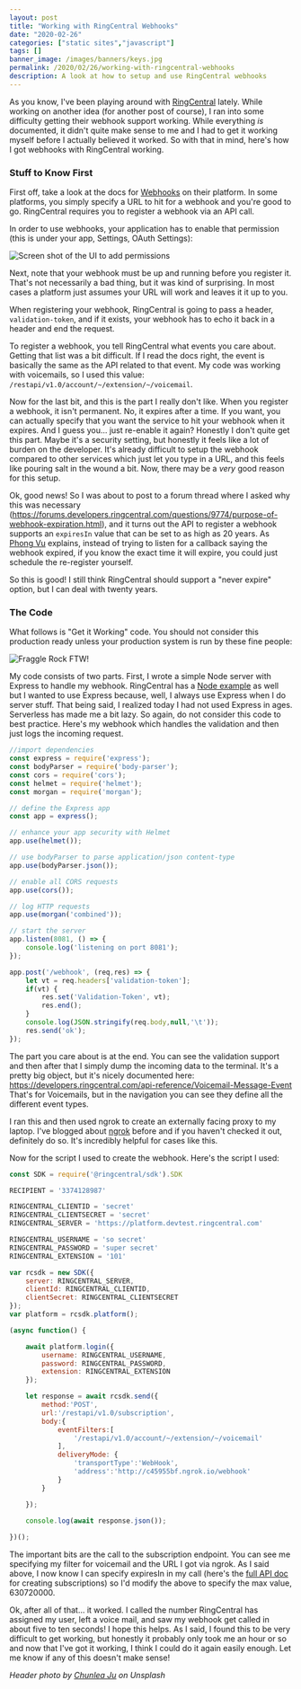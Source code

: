 ```yaml
---
layout: post
title: "Working with RingCentral Webhooks"
date: "2020-02-26"
categories: ["static sites","javascript"]
tags: []
banner_image: /images/banners/keys.jpg
permalink: /2020/02/26/working-with-ringcentral-webhooks
description: A look at how to setup and use RingCentral webhooks
---
```


As you know, I've been playing around with [RingCentral](https://developers.ringcentral.com/) lately. While working on another idea (for another post of course), I ran into some difficulty getting their webhook support working. While everything *is* documented, it didn't quite make sense to me and I had to get it working myself before I actually believed it worked. So with that in mind, here's how I got webhooks with RingCentral working.

### Stuff to Know First

First off, take a look at the docs for [Webhooks](https://developers.ringcentral.com/guide/notifications/manual/webhooks) on their platform. In some platforms, you simply specify a URL to hit for a webhook and you're good to go. RingCentral requires you to register a webhook via an API call. 

In order to use webhooks, your application has to enable that permission (this is under your app, Settings, OAuth Settings):

<img src="https://static.raymondcamden.com/images/2020/02/wh1.png" alt="Screen shot of the UI to add permissions" class="imgborder imgcenter">

Next, note that your webhook must be up and running before you register it. That's not necessarily a bad thing, but it was kind of surprising. In most cases a platform just assumes your URL will work and leaves it it up to you.

When registering your webhook, RingCentral is going to pass a header, `validation-token`, and if it exists, your webhook has to echo it back in a header and end the request.

To register a webhook, you tell RingCentral what events you care about. Getting that list was a bit difficult. If I read the docs right, the event is basically the same as the API related to that event. My code was working with voicemails, so I used this value: `/restapi/v1.0/account/~/extension/~/voicemail`. 

Now for the last bit, and this is the part I really don't like. When you register a webhook, it isn't permanent. No, it expires after a time. If you want, you can actually specify that you want the service to hit your webhook when it expires. And I guess you... just re-enable it again? Honestly I don't quite get this part. Maybe it's a security setting, but honestly it feels like a lot of burden on the developer. It's already difficult to setup the webhook compared to other services which just let you type in a URL, and this feels like pouring salt in the wound a bit. Now, there may be a *very* good reason for this setup. 

Ok, good news! So I was about to post to a forum thread where I asked why this was necessary (<https://forums.developers.ringcentral.com/questions/9774/purpose-of-webhook-expiration.html>), and it turns out the API to register a webhook supports an `expiresIn` value that can be set to as high as 20 years. As [Phong Vu](https://forums.developers.ringcentral.com/users/16525/phong1426275020.html) explains, instead of trying to listen for a callback saying the webhook expired, if you know the exact time it will expire, you could just schedule the re-register yourself.

So this is good! I still think RingCentral should support a "never expire" option, but I can deal with twenty years.

### The Code

What follows is "Get it Working" code. You should not consider this production ready unless your production system is run by these fine people: 

<img src="https://static.raymondcamden.com/images/2020/02/fraggles.jpg" alt="Fraggle Rock FTW!" class="imgborder imgcenter">

My code consists of two parts. First, I wrote a simple Node server with Express to handle my webhook. RingCentral has a [Node example](https://developers.ringcentral.com/guide/notifications/quick-start/webhook/node) as well but I wanted to use Express because, well, I always use Express when I do server stuff. That being said, I realized today I had not used Express in ages. Serverless has made me a bit lazy. So again, do not consider this code to best practice. Here's my webhook which handles the validation and then just logs the incoming request.

```js
//import dependencies
const express = require('express');
const bodyParser = require('body-parser');
const cors = require('cors');
const helmet = require('helmet');
const morgan = require('morgan');

// define the Express app
const app = express();

// enhance your app security with Helmet
app.use(helmet());

// use bodyParser to parse application/json content-type
app.use(bodyParser.json());

// enable all CORS requests
app.use(cors());

// log HTTP requests
app.use(morgan('combined'));

// start the server
app.listen(8081, () => {
	console.log('listening on port 8081');
});

app.post('/webhook', (req,res) => {
	let vt = req.headers['validation-token'];
	if(vt) { 
		res.set('Validation-Token', vt);
		res.end();
	}
	console.log(JSON.stringify(req.body,null,'\t'));  
	res.send('ok');
});
```

The part you care about is at the end. You can see the validation support and then after that I simply dump the incoming data to the terminal. It's a pretty big object, but it's nicely documented here: <https://developers.ringcentral.com/api-reference/Voicemail-Message-Event> That's for Voicemails, but in the navigation you can see they define all the different event types.

I ran this and then used ngrok to create an externally facing proxy to my laptop. I've blogged about [ngrok](https://ngrok.com/) before and if you haven't checked it out, definitely do so. It's incredibly helpful for cases like this.

Now for the script I used to create the webhook. Here's the script I used:

```js
const SDK = require('@ringcentral/sdk').SDK

RECIPIENT = '3374128987'

RINGCENTRAL_CLIENTID = 'secret'
RINGCENTRAL_CLIENTSECRET = 'secret'
RINGCENTRAL_SERVER = 'https://platform.devtest.ringcentral.com'

RINGCENTRAL_USERNAME = 'so secret'
RINGCENTRAL_PASSWORD = 'super secret'
RINGCENTRAL_EXTENSION = '101'

var rcsdk = new SDK({
    server: RINGCENTRAL_SERVER,
    clientId: RINGCENTRAL_CLIENTID,
    clientSecret: RINGCENTRAL_CLIENTSECRET
});
var platform = rcsdk.platform();

(async function() {

	await platform.login({
		username: RINGCENTRAL_USERNAME,
		password: RINGCENTRAL_PASSWORD,
		extension: RINGCENTRAL_EXTENSION
	});

	let response = await rcsdk.send({
		method:'POST',
		url:'/restapi/v1.0/subscription', 
		body:{
			eventFilters:[
				'/restapi/v1.0/account/~/extension/~/voicemail'
			],
			deliveryMode: {
				'transportType':'WebHook',
				'address':'http://c45955bf.ngrok.io/webhook'
			}
		}

	});

	console.log(await response.json());	
	
})();
```

The important bits are the call to the subscription endpoint. You can see me specifying my filter for voicemail and the URL I got via ngrok. As I said above, I now know I can specify expiresIn in my call (here's the [full API doc](https://developers.ringcentral.com/api-reference/Subscriptions/createSubscription) for creating subscriptions) so I'd modify the above to specify the max value,  630720000. 

Ok, after all of that... it worked. I called the number RingCentral has assigned my user, left a voice mail, and saw my webhook get called in about five to ten seconds! I hope this helps. As I said, I found this to be very difficult to get working, but honestly it probably only took me an hour or so and now that I've got it working, I think I could do it again easily enough. Let me know if any of this doesn't make sense!

<i>Header photo by <a href="https://unsplash.com/@chunlea?utm_source=unsplash&utm_medium=referral&utm_content=creditCopyText">Chunlea Ju</a> on Unsplash</i>